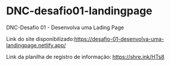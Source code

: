 # DNC-desafio01-landingpage 
DNC-Desafio 01 - Desenvolva uma Lading Page

Link do site disponibilizado:https://desafio-01-desenvolva-uma-landingpage.netlify.app/

Link da planilha de registro de informação: https://shre.ink/HTs8
